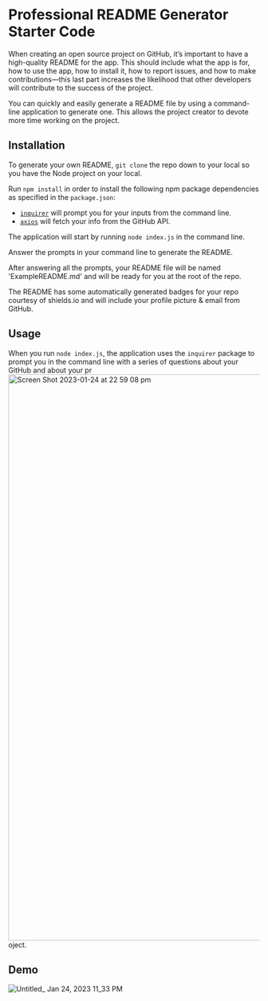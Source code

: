 # Professional README Generator Starter Code

When creating an open source project on GitHub, it’s important to have a high-quality README for the app. This should include what the app is for, how to use the app, how to install it, how to report issues, and how to make contributions—this last part increases the likelihood that other developers will contribute to the success of the project.

You can quickly and easily generate a README file by using a command-line application to generate one. This allows the project creator to devote more time working on the project.

## Installation

To generate your own README, `git clone` the repo down to your local so you have the Node project on your local.

Run `npm install` in order to install the following npm package dependencies as specified in the `package.json`:

  * [`inquirer`](https://www.npmjs.com/package/inquirer) will prompt you for your inputs from the command line.
  * [`axios`](https://www.npmjs.com/package/axios) will fetch your info from the GitHub API.

The application will start by running `node index.js` in the command line.

Answer the prompts in your command line to generate the README.

After answering all the prompts, your README file will be named 'ExampleREADME.md' and will be ready for you at the root of the repo.

The README has some automatically generated badges for your repo courtesy of shields.io and will include your profile picture & email from GitHub.


## Usage
When you run `node index.js`, the application uses the `inquirer` package to prompt you in the command line with a series of questions about your GitHub and about your pr<img width="1133" alt="Screen Shot 2023-01-24 at 22 59 08 pm" src="https://user-images.githubusercontent.com/113915529/214286137-9e4e89f4-e326-46d6-a720-9531f72940c5.png">
oject.

## Demo

![Untitled_ Jan 24, 2023 11_33 PM](https://user-images.githubusercontent.com/113915529/214293198-98579f28-a740-4c76-9b8b-24efcd699cfa.gif)




